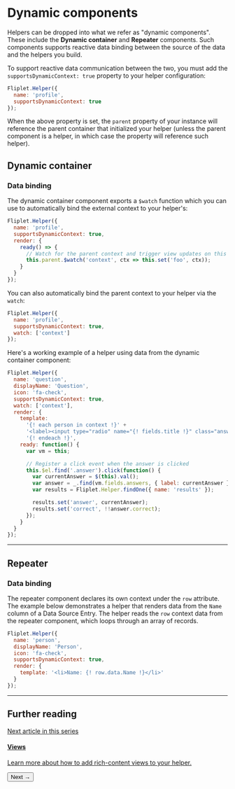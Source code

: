 # Dynamic components

Helpers can be dropped into what we refer as "dynamic components". These include the **Dynamic container** and **Repeater** components. Such components supports reactive data binding between the source of the data and the helpers you build.

To support reactive data communication between the two, you must add the `supportsDynamicContext: true` property to your helper configuration:

```js
Fliplet.Helper({
  name: 'profile',
  supportsDynamicContext: true
});
```

When the above property is set, the `parent` property of your instance will reference the parent container that initialized your helper (unless the parent component is a helper, in which case the property will reference such helper).

## Dynamic container

### Data binding

The dynamic container component exports a `$watch` function which you can use to automatically bind the external context to your helper's:

```js
Fliplet.Helper({
  name: 'profile',
  supportsDynamicContext: true,
  render: {
    ready() => {
      // Watch for the parent context and trigger view updates on this helper
      this.parent.$watch('context', ctx => this.set('foo', ctx));
    }
  }
});
```

You can also automatically bind the parent context to your helper via the `watch`:

```js
Fliplet.Helper({
  name: 'profile',
  supportsDynamicContext: true,
  watch: ['context']
});
```

Here's a working example of a helper using data from the dynamic container component:

```js
Fliplet.Helper({
  name: 'question',
  displayName: 'Question',
  icon: 'fa-check',
  supportsDynamicContext: true,
  watch: ['context'],
  render: {
    template:
      '{! each person in context !}' +
      '<label><input type="radio" name="{! fields.title !}" class="answer" value="{! person.data.email !}" /> {! person.data.Name !}</label><br />' +
      '{! endeach !}',
    ready: function() {
      var vm = this;

      // Register a click event when the answer is clicked
      this.$el.find('.answer').click(function() {
        var currentAnswer = $(this).val();
        var answer = _.find(vm.fields.answers, { label: currentAnswer });
        var results = Fliplet.Helper.findOne({ name: 'results' });

        results.set('answer', currentAnswer);
        results.set('correct', !!answer.correct);
      });
    }
  }
});
```

---

## Repeater

### Data binding

The repeater component declares its own context under the `row` attribute. The example below demonstrates a helper that renders data from the `Name` column of a Data Source Entry. The helper reads the `row` context data from the repeater component, which loops through an array of records.

```js
Fliplet.Helper({
  name: 'person',
  displayName: 'Person',
  icon: 'fa-check',
  supportsDynamicContext: true,
  render: {
    template: '<li>Name: {! row.data.Name !}</li>'
  }
});
```

---

## Further reading

<section class="blocks alt">
  <a class="bl two" href="views.html">
    <div>
      <span class="pin">Next article in this series</span>
      <h4>Views</h4>
      <p>Learn more about how to add rich-content views to your helper.</p>
      <button>Next &rarr;</button>
    </div>
  </a>
</section>
